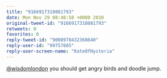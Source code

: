 ```yaml
---
title: "9166917310881793"
date: Mon Nov 29 08:48:58 +0000 2010
original-tweet-id: "9166917310881793"
retweets: 0
favorites: 0
reply-tweet-id: "9008978432368640"
reply-user-id: "99757885"
reply-user-screen-name: "KateOfHysteria"
---
```

<a href="https://twitter.com/wisdomlondon">@wisdomlondon</a> you should get angry birds and doodle jump.
